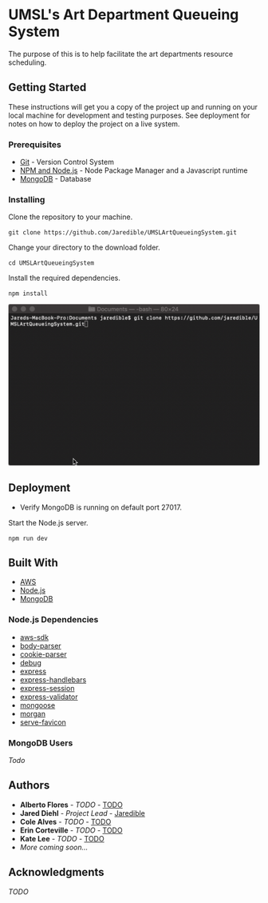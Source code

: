 # UMSL's Art Department Queueing System

The purpose of this is to help facilitate the art departments resource scheduling.

## Getting Started

These instructions will get you a copy of the project up and running on your local machine for development and testing purposes. See deployment for notes on how to deploy the project on a live system.

### Prerequisites

* [Git](https://git-scm.com) - Version Control System
* [NPM and Node.js](https://www.npmjs.com/get-npm) - Node Package Manager and a Javascript runtime
* [MongoDB](https://www.mongodb.com/download-center/community) - Database

### Installing

Clone the repository to your machine.

```
git clone https://github.com/Jaredible/UMSLArtQueueingSystem.git
```

Change your directory to the download folder.

```
cd UMSLArtQueueingSystem
```

Install the required dependencies.

```
npm install
```

![Install](readme/images/install.gif)

## Deployment

* Verify MongoDB is running on default port 27017.

Start the Node.js server.

```
npm run dev
```

## Built With

* [AWS](https://aws.amazon.com)
* [Node.js](https://nodejs.org)
* [MongoDB](https://www.mongodb.com)

### Node.js Dependencies

* [aws-sdk](https://aws.amazon.com/sdk-for-node-js/)
* [body-parser](https://www.npmjs.com/package/body-parser)
* [cookie-parser](https://www.npmjs.com/package/cookie-parser)
* [debug](https://www.npmjs.com/package/debug)
* [express](https://www.npmjs.com/package/express)
* [express-handlebars](https://www.npmjs.com/package/express-handlebars)
* [express-session](https://www.npmjs.com/package/express-session)
* [express-validator](https://www.npmjs.com/package/express-validator)
* [mongoose](https://www.npmjs.com/package/mongoose)
* [morgan](https://www.npmjs.com/package/morgan)
* [serve-favicon](https://www.npmjs.com/package/serve-favicon)

### MongoDB Users
*Todo*

## Authors
* **Alberto Flores** - *TODO* - [TODO]()
* **Jared Diehl** - *Project Lead* - [Jaredible](https://github.com/Jaredible)
* **Cole Alves** - *TODO* - [TODO]()
* **Erin Corteville** - *TODO* - [TODO]()
* **Kate Lee** - *TODO* - [TODO]()
* *More coming soon...*

## Acknowledgments
*TODO*
